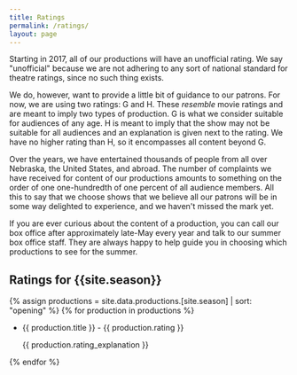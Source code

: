```yaml
---
title: Ratings
permalink: /ratings/
layout: page
---
```


Starting in 2017, all of our productions will have an unofficial rating. We say "unofficial" because we are not adhering to any sort of national standard for theatre ratings, since no such thing exists.

We do, however, want to provide a little bit of guidance to our patrons. For now, we are using two ratings: G and H. These *resemble* movie ratings and are meant to imply two types of production. G is what we consider suitable for audiences of any age. H is meant to imply that the show may not be suitable for all audiences and an explanation is given next to the rating. We have no higher rating than H, so it encompasses all content beyond G.

Over the years, we have entertained thousands of people from all over Nebraska, the United States, and abroad. The number of complaints we have received for content of our productions amounts to something on the order of one one-hundredth of one percent of all audience members. All this to say that we choose shows that we believe all our patrons will be in some way delighted to experience, and we haven't missed the mark yet.

If you are ever curious about the content of a production, you can call our box office after approximately late-May every year and talk to our summer box office staff. They are always happy to help guide you in choosing which productions to see for the summer.

## Ratings for {{site.season}}

{% assign productions = site.data.productions.[site.season] | sort: "opening" %}
{% for production in productions %}
  * {{ production.title }} - {{ production.rating }}

    {{ production.rating_explanation }}

{% endfor %}
